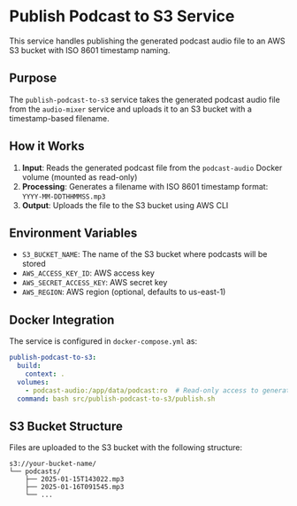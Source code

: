 # Publish Podcast to S3 Service

This service handles publishing the generated podcast audio file to an AWS S3 bucket with ISO 8601 timestamp naming.

## Purpose

The `publish-podcast-to-s3` service takes the generated podcast audio file from the `audio-mixer` service and uploads it to an S3 bucket with a timestamp-based filename.

## How it Works

1. **Input**: Reads the generated podcast file from the `podcast-audio` Docker volume (mounted as read-only)
2. **Processing**: Generates a filename with ISO 8601 timestamp format: `YYYY-MM-DDTHHMMSS.mp3`
3. **Output**: Uploads the file to the S3 bucket using AWS CLI

## Environment Variables

- `S3_BUCKET_NAME`: The name of the S3 bucket where podcasts will be stored
- `AWS_ACCESS_KEY_ID`: AWS access key
- `AWS_SECRET_ACCESS_KEY`: AWS secret key
- `AWS_REGION`: AWS region (optional, defaults to us-east-1)

## Docker Integration

The service is configured in `docker-compose.yml` as:

```yaml
publish-podcast-to-s3:
  build:
    context: .
  volumes:
    - podcast-audio:/app/data/podcast:ro  # Read-only access to generated audio
  command: bash src/publish-podcast-to-s3/publish.sh
```

## S3 Bucket Structure

Files are uploaded to the S3 bucket with the following structure:

```
s3://your-bucket-name/
└── podcasts/
    ├── 2025-01-15T143022.mp3
    ├── 2025-01-16T091545.mp3
    └── ...
```
